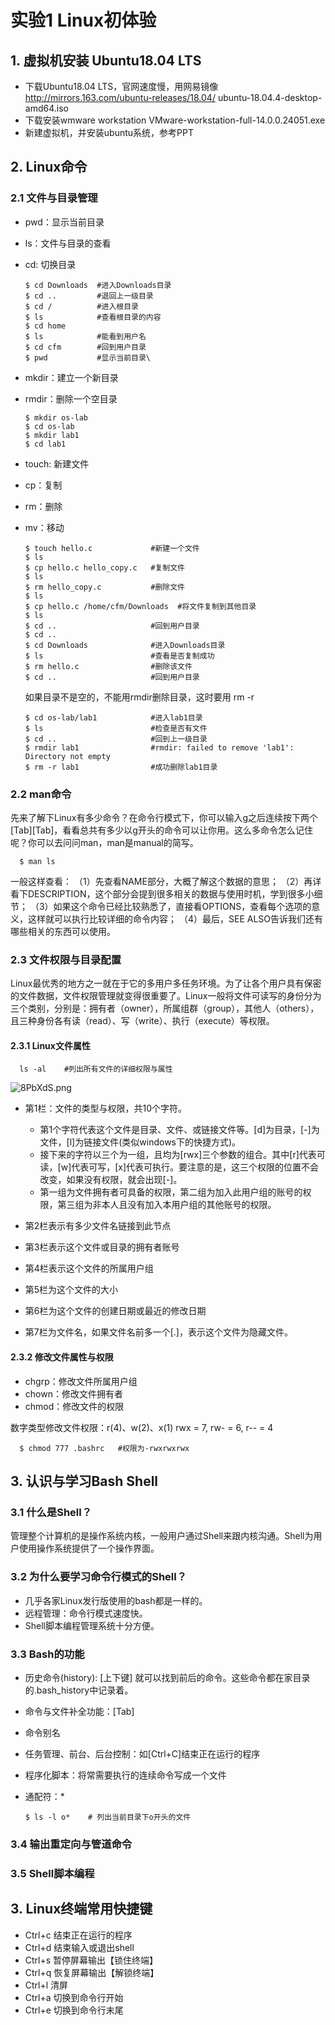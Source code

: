 # 实验1 Linux初体验
## 1. 虚拟机安装 Ubuntu18.04 LTS
- 下载Ubuntu18.04 LTS，官网速度慢，用网易镜像
  http://mirrors.163.com/ubuntu-releases/18.04/
  ubuntu-18.04.4-desktop-amd64.iso
- 下载安装wmware workstation
  VMware-workstation-full-14.0.0.24051.exe
- 新建虚拟机，并安装ubuntu系统，参考PPT

## 2. Linux命令
### 2.1 文件与目录管理
- pwd：显示当前目录
- ls：文件与目录的查看
- cd: 切换目录

      $ cd Downloads  #进入Downloads目录
      $ cd ..         #退回上一级目录
      $ cd /          #进入根目录
      $ ls            #查看根目录的内容
      $ cd home       
      $ ls            #能看到用户名
      $ cd cfm        #回到用户目录
      $ pwd           #显示当前目录\

- mkdir：建立一个新目录
- rmdir：删除一个空目录

      $ mkdir os-lab 
      $ cd os-lab
      $ mkdir lab1
      $ cd lab1

- touch: 新建文件
- cp：复制
- rm：删除
- mv：移动

      $ touch hello.c             #新建一个文件
      $ ls
      $ cp hello.c hello_copy.c   #复制文件
      $ ls
      $ rm hello_copy.c           #删除文件
      $ ls
      $ cp hello.c /home/cfm/Downloads  #将文件复制到其他目录
      $ ls
      $ cd ..                     #回到用户目录
      $ cd ..
      $ cd Downloads              #进入Downloads目录
      $ ls                        #查看是否复制成功
      $ rm hello.c                #删除该文件
      $ cd ..                     #回到用户目录
  
  如果目录不是空的，不能用rmdir删除目录，这时要用 rm -r 

      $ cd os-lab/lab1            #进入lab1目录
      $ ls                        #检查是否有文件
      $ cd ..                     #回到上一级目录
      $ rmdir lab1                #rmdir: failed to remove 'lab1': Directory not empty
      $ rm -r lab1                #成功删除lab1目录

### 2.2 man命令
先来了解下Linux有多少命令？在命令行模式下，你可以输入g之后连续按下两个[Tab][Tab]，看看总共有多少以g开头的命令可以让你用。这么多命令怎么记住呢？你可以去问问man，man是manual的简写。

      $ man ls

一般这样查看：
（1）先查看NAME部分，大概了解这个数据的意思；
（2）再详看下DESCRIPTION，这个部分会提到很多相关的数据与使用时机，学到很多小细节；
（3）如果这个命令已经比较熟悉了，直接看OPTIONS，查看每个选项的意义，这样就可以执行比较详细的命令内容；
（4）最后，SEE ALSO告诉我们还有哪些相关的东西可以使用。

### 2.3 文件权限与目录配置
Linux最优秀的地方之一就在于它的多用户多任务环境。为了让各个用户具有保密的文件数据，文件权限管理就变得很重要了。Linux一般将文件可读写的身份分为三个类别，分别是：拥有者（owner），所属组群（group），其他人（others），且三种身份各有读（read）、写（write）、执行（execute）等权限。
#### 2.3.1 Linux文件属性
  
      ls -al    #列出所有文件的详细权限与属性

![8PbXdS.png](https://s2.ax1x.com/2020/03/10/8PbXdS.png)

- 第1栏：文件的类型与权限，共10个字符。
  - 第1个字符代表这个文件是目录、文件、或链接文件等。[d]为目录，[-]为文件，[l]为链接文件(类似windows下的快捷方式)。
  - 接下来的字符以三个为一组，且均为[rwx]三个参数的组合。其中[r]代表可读，[w]代表可写，[x]代表可执行。要注意的是，这三个权限的位置不会改变，如果没有权限，就会出现[-]。
  - 第一组为文件拥有者可具备的权限，第二组为加入此用户组的账号的权限，第三组为非本人且没有加入本用户组的其他账号的权限。
  
- 第2栏表示有多少文件名链接到此节点
- 第3栏表示这个文件或目录的拥有者账号
- 第4栏表示这个文件的所属用户组
- 第5栏为这个文件的大小
- 第6栏为这个文件的创建日期或最近的修改日期
- 第7栏为文件名，如果文件名前多一个[.]，表示这个文件为隐藏文件。
#### 2.3.2 修改文件属性与权限
- chgrp：修改文件所属用户组
- chown：修改文件拥有者
- chmod：修改文件的权限
  
数字类型修改文件权限：r(4)、w(2)、x(1)
rwx = 7, rw- = 6, r-- = 4

      $ chmod 777 .bashrc   #权限为-rwxrwxrwx

## 3. 认识与学习Bash Shell
### 3.1 什么是Shell？
管理整个计算机的是操作系统内核，一般用户通过Shell来跟内核沟通。Shell为用户使用操作系统提供了一个操作界面。

### 3.2 为什么要学习命令行模式的Shell？
- 几乎各家Linux发行版使用的bash都是一样的。
- 远程管理：命令行模式速度快。
- Shell脚本编程管理系统十分方便。
  
### 3.3 Bash的功能
- 历史命令(history): [上下键] 就可以找到前后的命令。这些命令都在家目录的.bash_history中记录着。
- 命令与文件补全功能：[Tab]
- 命令别名
- 任务管理、前台、后台控制：如[Ctrl+C]结束正在运行的程序
- 程序化脚本：将常需要执行的连续命令写成一个文件
- 通配符：*

      $ ls -l o*    # 列出当前目录下o开头的文件

### 3.4 输出重定向与管道命令




### 3.5 Shell脚本编程




## 3. Linux终端常用快捷键
- Ctrl+c 结束正在运行的程序
- Ctrl+d 结束输入或退出shell
- Ctrl+s 暂停屏幕输出【锁住终端】
- Ctrl+q 恢复屏幕输出【解锁终端】
- Ctrl+l 清屏
- Ctrl+a 切换到命令行开始
- Ctrl+e 切换到命令行末尾


